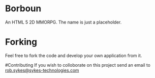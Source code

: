# Borboun
An HTML 5 2D MMORPG. The name is just a placeholder.

# Forking
Feel free to fork the code and develop your own application from it.

#Contributing
If you wish to colloborate on this project send an email to 
rob.sykes@sykes-technologies.com
